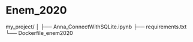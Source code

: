 # Enem_2020

my_project/
│
├── Anna_ConnectWithSQLite.ipynb
├── requirements.txt
└── Dockerfile_enem2020
